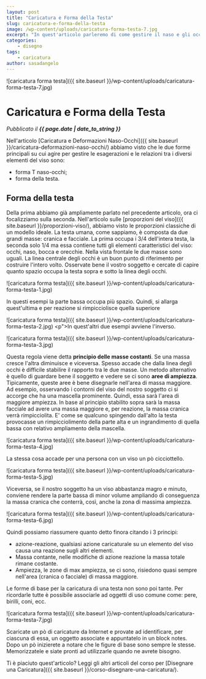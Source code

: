 ```yaml
---
layout: post
title: "Caricatura e Forma della Testa"
slug: caricatura-e-forma-della-testa
image: /wp-content/uploads/caricatura-forma-testa-7.jpg
excerpt: "In quest'articolo parleremo di come gestire il naso e gli occhi in una caricatura"
categories:
    - disegno
tags:
    - caricatura
author: sasadangelo
---
```


![caricatura forma testa]({{ site.baseurl }}/wp-content/uploads/caricatura-forma-testa-7.jpg)

# Caricatura e Forma della Testa
_Pubblicato il **{{ page.date | date_to_string }}**_

Nell'articolo [Caricatura e Deformazioni Naso-Occhi]({{ site.baseurl }}/caricatura-deformazioni-naso-occhi/) abbiamo visto che le due forme principali su cui agire per gestire le esagerazioni e le relazioni tra i diversi elementi del viso sono:

- forma T naso-occhi;
- forma della testa.

## Forma della testa

Della prima abbiamo già ampliamente parlato nel precedente articolo, ora ci focalizziamo sulla seconda. Nell'articolo sulle [proporzioni del viso]({{ site.baseurl }}/proporzioni-viso/), abbiamo visto le proporzioni classiche di un modello ideale. La testa umana, come sappiamo, è composta da due grandi masse: cranica e facciale. La prima occupa i 3/4 dell'intera testa, la seconda solo 1/4 ma essa contiene tutti gli elementi caratteristici del viso: occhi, naso, bocca e orecchie. Nella vista frontale le due masse sono uguali. La linea centrale degli occhi è un buon punto di riferimento per costruire l'intero volto. Osservate bene il vostro soggetto e cercate di capire quanto spazio occupa la testa sopra e sotto la linea degli occhi.

![caricatura forma testa]({{ site.baseurl }}/wp-content/uploads/caricatura-forma-testa-1.jpg)

In questi esempi la parte bassa occupa più spazio. Quindi, si allarga quest'ultima e per reazione si rimpicciolisce quella superiore

![caricatura forma testa]({{ site.baseurl }}/wp-content/uploads/caricatura-forma-testa-2.jpg) <p">In quest'altri due esempi avviene l'inverso.

![caricatura forma testa]({{ site.baseurl }}/wp-content/uploads/caricatura-forma-testa-3.jpg)

Questa regola viene detta **principio delle masse costanti**. Se una massa cresce l'altra diminuisce e viceversa. Spesso accade che dalla linea degli occhi è difficile stabilire il rapporto tra le due masse. Un metodo alternativo è quello di guardare bene il soggetto e vedere se ci sono **aree di ampiezza**. Tipicamente, queste aree è bene disegnarle nell'area di massa maggiore. Ad esempio, osservando i contorni del viso del nostro soggetto ci si accorge che ha una mascella prominente. Quindi, essa sarà l'area di maggiore ampiezza. In base al principio stabilito sopra sarà la massa facciale ad avere una massa maggiore e, per reazione, la massa cranica verrà rimpicciolita. E' come se qualcuno spingendo dall'alto la testa provocasse un rimpicciolimento della parte alta e un ingrandimento di quella bassa con relativo ampliamento della mascella.

![caricatura forma testa]({{ site.baseurl }}/wp-content/uploads/caricatura-forma-testa-4.jpg)

La stessa cosa accade per una persona con un viso un pò cicciottello.

![caricatura forma testa]({{ site.baseurl }}/wp-content/uploads/caricatura-forma-testa-5.jpg)

Viceversa, se il nostro soggetto ha un viso abbastanza magro e minuto, conviene rendere la parte bassa di minor volume ampliando di conseguenza la massa cranica che conterrà, così, anche la zona di massima ampiezza.

![caricatura forma testa]({{ site.baseurl }}/wp-content/uploads/caricatura-forma-testa-6.jpg)

Quindi possiamo riassumere quanto detto finora citando i 3 principi:

- azione-reazione, qualsiasi azione caricaturale su un elemento del viso causa una reazione sugli altri elementi.
- Massa contante, nelle modifiche di azione reazione la massa totale rimane costante.
- Ampiezza, le zone di max ampiezza, se ci sono, risiedono quasi sempre nell'area (cranica o facciale) di massa maggiore.

Le forme di base per la caricatura di una testa non sono poi tante. Per ricordarle tutte è possibile associarle ad oggetti di uso comune come: pere, birilli, coni, ecc.

![caricatura forma testa]({{ site.baseurl }}/wp-content/uploads/caricatura-forma-testa-7.jpg)

Scaricate un pò di caricature da Internet e provate ad identificare, per ciascuna di essa, un oggetto associate e appuntatelo in un block notes. Dopo un pò inizierete a notare che le figure di base sono sempre le stesse. Memorizzatele e siate pronti ad utilizzarle quando ne avrete bisogno.

Ti è piaciuto quest'articolo? Leggi gli altri articoli del corso per [Disegnare una Caricatura]({{ site.baseurl }}/corso-disegnare-una-caricatura/).
